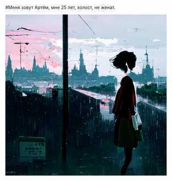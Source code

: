 #Меня зовут Артём, мне 25 лет, холост, не женат.

![картинка](urtyom_anime_2ed05338-135a-4be7-b0e5-ffd29c196fd7.png)